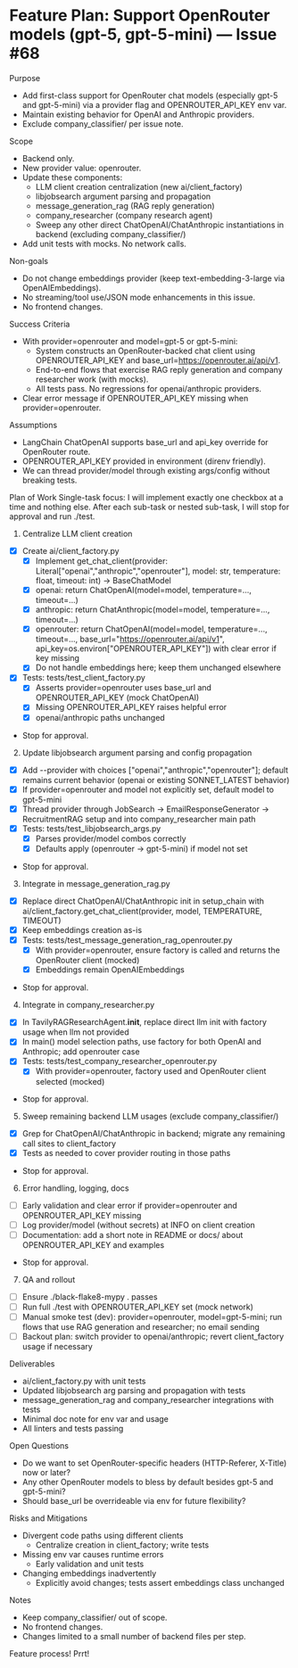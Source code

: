 # Feature Plan: Support OpenRouter models (gpt-5, gpt-5-mini) — Issue #68

Purpose
- Add first-class support for OpenRouter chat models (especially gpt-5 and gpt-5-mini) via a provider flag and OPENROUTER_API_KEY env var.
- Maintain existing behavior for OpenAI and Anthropic providers.
- Exclude company_classifier/ per issue note.

Scope
- Backend only.
- New provider value: openrouter.
- Update these components:
  - LLM client creation centralization (new ai/client_factory)
  - libjobsearch argument parsing and propagation
  - message_generation_rag (RAG reply generation)
  - company_researcher (company research agent)
  - Sweep any other direct ChatOpenAI/ChatAnthropic instantiations in backend (excluding company_classifier/)
- Add unit tests with mocks. No network calls.

Non-goals
- Do not change embeddings provider (keep text-embedding-3-large via OpenAIEmbeddings).
- No streaming/tool use/JSON mode enhancements in this issue.
- No frontend changes.

Success Criteria
- With provider=openrouter and model=gpt-5 or gpt-5-mini:
  - System constructs an OpenRouter-backed chat client using OPENROUTER_API_KEY and base_url=https://openrouter.ai/api/v1.
  - End-to-end flows that exercise RAG reply generation and company researcher work (with mocks).
  - All tests pass. No regressions for openai/anthropic providers.
- Clear error message if OPENROUTER_API_KEY missing when provider=openrouter.

Assumptions
- LangChain ChatOpenAI supports base_url and api_key override for OpenRouter route.
- OPENROUTER_API_KEY provided in environment (direnv friendly).
- We can thread provider/model through existing args/config without breaking tests.

Plan of Work
Single-task focus: I will implement exactly one checkbox at a time and nothing else. After each sub-task or nested sub-task, I will stop for approval and run ./test.

1) Centralize LLM client creation
- [x] Create ai/client_factory.py
  - [x] Implement get_chat_client(provider: Literal["openai","anthropic","openrouter"], model: str, temperature: float, timeout: int) -> BaseChatModel
  - [x] openai: return ChatOpenAI(model=model, temperature=..., timeout=...)
  - [x] anthropic: return ChatAnthropic(model=model, temperature=..., timeout=...)
  - [x] openrouter: return ChatOpenAI(model=model, temperature=..., timeout=..., base_url="https://openrouter.ai/api/v1", api_key=os.environ["OPENROUTER_API_KEY"]) with clear error if key missing
  - [x] Do not handle embeddings here; keep them unchanged elsewhere
- [x] Tests: tests/test_client_factory.py
  - [x] Asserts provider=openrouter uses base_url and OPENROUTER_API_KEY (mock ChatOpenAI)
  - [x] Missing OPENROUTER_API_KEY raises helpful error
  - [x] openai/anthropic paths unchanged
- Stop for approval.

2) Update libjobsearch argument parsing and config propagation
- [x] Add --provider with choices ["openai","anthropic","openrouter"]; default remains current behavior (openai or existing SONNET_LATEST behavior)
- [x] If provider=openrouter and model not explicitly set, default model to gpt-5-mini
- [x] Thread provider through JobSearch -> EmailResponseGenerator -> RecruitmentRAG setup and into company_researcher main path
- [x] Tests: tests/test_libjobsearch_args.py
  - [x] Parses provider/model combos correctly
  - [x] Defaults apply (openrouter -> gpt-5-mini) if model not set
- Stop for approval.

3) Integrate in message_generation_rag.py
- [x] Replace direct ChatOpenAI/ChatAnthropic init in setup_chain with ai/client_factory.get_chat_client(provider, model, TEMPERATURE, TIMEOUT)
- [x] Keep embeddings creation as-is
- [x] Tests: tests/test_message_generation_rag_openrouter.py
  - [x] With provider=openrouter, ensure factory is called and returns the OpenRouter client (mocked)
  - [x] Embeddings remain OpenAIEmbeddings
- Stop for approval.

4) Integrate in company_researcher.py
- [x] In TavilyRAGResearchAgent.__init__, replace direct llm init with factory usage when llm not provided
- [x] In main() model selection paths, use factory for both OpenAI and Anthropic; add openrouter case
- [x] Tests: tests/test_company_researcher_openrouter.py
  - [x] With provider=openrouter, factory used and OpenRouter client selected (mocked)
- Stop for approval.

5) Sweep remaining backend LLM usages (exclude company_classifier/)
- [x] Grep for ChatOpenAI/ChatAnthropic in backend; migrate any remaining call sites to client_factory
- [x] Tests as needed to cover provider routing in those paths
- Stop for approval.

6) Error handling, logging, docs
- [ ] Early validation and clear error if provider=openrouter and OPENROUTER_API_KEY missing
- [ ] Log provider/model (without secrets) at INFO on client creation
- [ ] Documentation: add a short note in README or docs/ about OPENROUTER_API_KEY and examples
- Stop for approval.

7) QA and rollout
- [ ] Ensure ./black-flake8-mypy . passes
- [ ] Run full ./test with OPENROUTER_API_KEY set (mock network)
- [ ] Manual smoke test (dev): provider=openrouter, model=gpt-5-mini; run flows that use RAG generation and researcher; no email sending
- [ ] Backout plan: switch provider to openai/anthropic; revert client_factory usage if necessary

Deliverables
- ai/client_factory.py with unit tests
- Updated libjobsearch arg parsing and propagation with tests
- message_generation_rag and company_researcher integrations with tests
- Minimal doc note for env var and usage
- All linters and tests passing

Open Questions
- Do we want to set OpenRouter-specific headers (HTTP-Referer, X-Title) now or later?
- Any other OpenRouter models to bless by default besides gpt-5 and gpt-5-mini?
- Should base_url be overrideable via env for future flexibility?

Risks and Mitigations
- Divergent code paths using different clients
  - Centralize creation in client_factory; write tests
- Missing env var causes runtime errors
  - Early validation and unit tests
- Changing embeddings inadvertently
  - Explicitly avoid changes; tests assert embeddings class unchanged

Notes
- Keep company_classifier/ out of scope.
- No frontend changes.
- Changes limited to a small number of backend files per step.

Feature process! Prrt!
